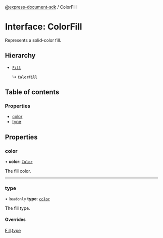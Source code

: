 [@express-document-sdk](../overview.md) / ColorFill

# Interface: ColorFill

Represents a solid-color fill.

## Hierarchy

- [`Fill`](Fill.md)

  ↳ **`ColorFill`**

## Table of contents

### Properties

- [color](ColorFill.md#color)
- [type](ColorFill.md#type)

## Properties

### color

• **color**: [`Color`](Color.md)

The fill color.

___

### type

• `Readonly` **type**: [`color`](../enums/FillType.md#color)

The fill type.

#### Overrides

[Fill](Fill.md).[type](Fill.md#type)
